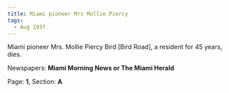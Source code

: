```yaml
---  
title: Miami pioneer Mrs Mollie Piercy  
tags:  
  - Aug 1937  
---  
```

  
Miami pioneer Mrs. Mollie Piercy Bird [Bird Road], a resident for 45 years, dies.  
  
Newspapers: **Miami Morning News or The Miami Herald**  
  
Page: **1**, Section: **A** 
